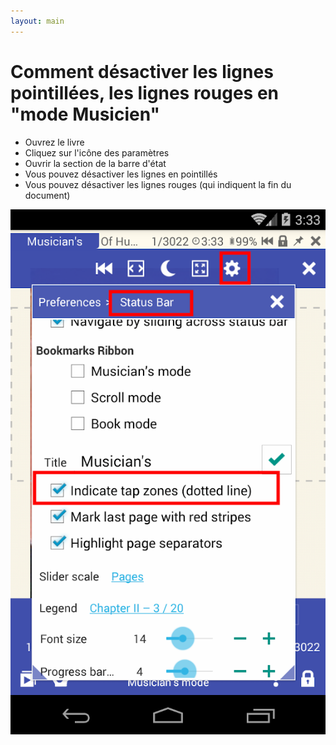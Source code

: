 ```yaml
---
layout: main
---
```


# Comment désactiver les lignes pointillées, les lignes rouges en &quot;mode Musicien&quot;

* Ouvrez le livre
* Cliquez sur l'icône des paramètres
* Ouvrir la section de la barre d'état
* Vous pouvez désactiver les lignes en pointillés
* Vous pouvez désactiver les lignes rouges (qui indiquent la fin du document)


![disable dashed lines](1.png)
